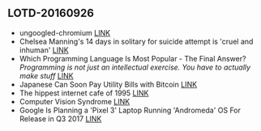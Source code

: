 ## LOTD-20160926

- ungoogled-chromium [LINK](https://github.com/Eloston/ungoogled-chromium)
- Chelsea Manning's 14 days in solitary for suicide attempt is 'cruel and inhuman' [LINK](https://www.amnesty.org.uk/press-releases/chelsea-mannings-14-days-solitary-suicide-attempt-cruel-and-inhuman)
- Which Programming Language Is Most Popular - The Final Answer? _Programming is not just an intellectual exercise. You have to actually make stuff_ [LINK](https://developers.slashdot.org/story/16/09/26/0318227/which-programming-language-is-most-popular---the-final-answer)
- Japanese Can Soon Pay Utility Bills with Bitcoin [LINK](https://news.bitcoin.com/japanese-pay-utility-bills-bitcoin/)
- The hippest internet cafe of 1995 [LINK](http://kottke.org/16/09/the-hippest-internet-cafe-of-1995)
- Computer Vision Syndrome [LINK](https://laravel-news.com/2016/09/computer-vision-syndrome/)
- Google Is Planning a 'Pixel 3' Laptop Running 'Andromeda' OS For Release in Q3 2017 [LINK](https://hardware.slashdot.org/story/16/09/26/1434238/google-is-planning-a-pixel-3-laptop-running-andromeda-os-for-release-in-q3-2017)
